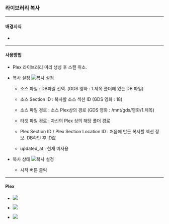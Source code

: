 ### 라이브러리 복사
----

#### 배경지식
  * 

----
#### 사용방법
  * Plex 라이브러리 미리 생성 후 스캔 취소.

  * 복사 설정
    ![복사 설정](https://media.discordapp.net/attachments/631112094015815681/872944637445300304/unknown.png)

    * 소스 파일 : DB파일 선택.
      (GDS 영화 : 1.제목  폴더에 있는 DB 파일)
    
    * 소스 Section ID : 복사할 소스 섹션 ID (GDS 영화 : 18)

    * 소스 파일 경로 : 소스 Plex상의 경로 (GDS 영화 : /mnt/gds/영화/1.제목)

    * 타겟 파일 경로 : 자신의 Plex 상의 해당 폴더 경로

    * Plex Section ID / Plex Section Location ID : 처음에 만든 복사할 섹션 정보. 
      DB확인 후 ID값
    
    * updated_at : 현재 미사용

  * 복사 상태
    ![복사 설정](https://media.discordapp.net/attachments/631112094015815681/872949682299609148/unknown.png)
    
    * 시작 버튼 클릭

----
#### Plex 

  * ![](https://media.discordapp.net/attachments/631112094015815681/872950178561282089/unknown.png)

  * ![](https://media.discordapp.net/attachments/631112094015815681/872950634293383178/unknown.png)

  * ![](https://media.discordapp.net/attachments/631112094015815681/872950777591783434/unknown.png)

